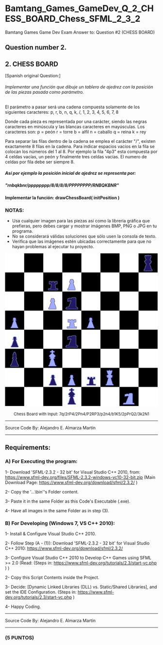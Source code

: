 # Bamtang_Games_GameDev_Q_2_CHESS_BOARD_Chess_SFML_2_3_2
Bamtang Games Game Dev Exam Answer to: Question #2 (CHESS BOARD)

## Question number 2.
## 2. CHESS BOARD

[Spanish original Question:]

###### Implementar una función que dibuje un tablero de ajedrez con la posición de las piezas pasada como parámetro.

El parámetro a pasar será una cadena compuesta solamente de los siguientes caracteres:
p, r, b, n, q, k, /, 1, 2, 3, 4, 5, 6, 7, 8

Donde cada pieza es representada por una carácter, siendo las negras caracteres en minúscula y las blancas caracteres en mayúsculas. 
Los caracteres son:
p = peón
r = torre
b = alfil
n = caballo
q = reina
k = rey

Para separar las filas dentro de la cadena se emplea el carácter "/", existen exactamente 8 filas en la cadena.
Para indicar espacios vacíos en la fila se colocan los números del 1 al 8.
Por ejemplo la fila "4p3" esta compuesta por 4 celdas vacías, un peón y finalmente tres celdas vacías.
El numero de celdas por fila debe ser siempre 8.

##### Así por ejemplo la posición inicial de ajedrez se representa por:
##### "rnbqkbnr/pppppppp/8/8/8/8/PPPPPPPP/RNBQKBNR"

#### Implementar la función: drawChessBoard( initPosition )

### NOTAS:

* Usa cualquier imagen para las piezas así como la librería gráfica que prefieras, pero debes cargar y mostrar imágenes BMP, PNG o JPG en tu programa.
* No se considerará válidas soluciones que sólo usen la consola de texto.
* Verifica que las imágenes estén ubicadas correctamente para que no hayan problemas al ejecutar tu proyecto.

<p align="center">
   
   <img src="ReadmeImgs/ChessBoard_1_1.png?raw=true">
   
   <font size="2">
      <p align="center">
         <figcaption"> Chess Board with Input: 7q/2rP4/2Pn4/P2RP3/p2n4/b1K5/2pPrQ2/3k2N1
         </figcaption>
      </p>
   </font>
</p>

*******************************************************************************
Source Code By:	 Alejandro E. Almarza Martín
*******************************************************************************

## Requirements: 

### A)	For Executing the program:

1-	Download 'SFML-2.3.2 - 32 bit' for Visual Studio C++ 2010, from:	https://www.sfml-dev.org/files/SFML-2.3.2-windows-vc10-32-bit.zip
(Main Download Page: https://www.sfml-dev.org/download/sfml/2.3.2/ )
   
2-	Copy the '...\bin''s Folder content.

3-	Paste it in the same Folder as this Code's Executable (.exe).

4-	Have all images in the same Folder as in step (3).


### B)	For Developing (Windows 7, VS C++ 2010):

1-	Install & Configure Visual Studio C++ 2010.
   
2-	Follow Step (A - (1)): Download 'SFML-2.3.2 - 32 bit' for Visual Studio C++ 2010:  https://www.sfml-dev.org/download/sfml/2.3.2/

3-	Configure Visual Studio C++ 2010 to Develop C++ Games using SFML >= 2.0 (Read: (Steps in:  https://www.sfml-dev.org/tutorials/2.3/start-vc.php ) )

2-	Copy this Script Contents inside the Project.

3-	Decide: [Dynamic Linked Libraries (DLL) vs. Static/Shared Libraries], and set the IDE Configuration. (Steps in:  https://www.sfml-dev.org/tutorials/2.3/start-vc.php )

4-	Happy Coding.

*******************************************************************************
Source Code By:	 Alejandro E. Almarza Martín
*******************************************************************************
### (5 PUNTOS)
